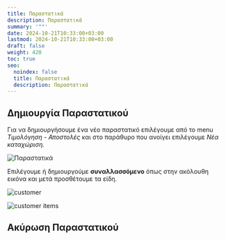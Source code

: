 ```yaml
---
title: Παραστατικά
description: Παραστατικά
summary: '""'
date: 2024-10-21T10:33:00+03:00
lastmod: 2024-10-21T10:33:00+03:00
draft: false
weight: 420
toc: true
seo:
  noindex: false
  title: Παραστατικά
  description: Παραστατικά
---
```

## Δημιουργία Παραστατικού

Για να δημιουργήσουμε ένα νέο παραστατικό επιλέγουμε από το menu *Τιμολόγηση - Αποστολές* και στο παράθυρο που ανοίγει επιλέγουμε *Νέα καταχώριση.*

![Παραστατικά](/images/parastatika.jpg "Παραστατικά")

Επιλέγουμε ή δημιουργούμε **συναλλασσόμενο** όπως στην ακόλουθη εικόνα και μετά προσθέτουμε τα είδη. 

![customer](/images/neo-parastaiko.jpg "customer")

![customer items](/images/parastatika-items.jpg "customer items")

## Ακύρωση Παραστατικού
